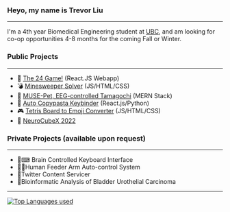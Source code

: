 ### Heyo, my name is Trevor Liu
---

I'm a 4th year Biomedical Engineering student at [UBC](https://www.ubc.ca/), and am looking for co-op opportunities 4-8 months for the coming Fall or Winter.

### Public Projects
---

- 👾 [The 24 Game!](https://github.com/ssxvi/Summer-2022---24-Game)  (React.JS Webapp)
- 💣 [Minesweeper Solver](https://github.com/ssxvi/Summer-2022---24-Game)  (JS/HTML/CSS)
- 🧠 [MUSE-Pet, EEG-controlled Tamagochi](https://github.com/UBCMint/MUSE-Pet)  (MERN Stack)
- 🍝 [Auto Copypasta Keybinder](https://github.com/ssxvi/CopypastaTyper)  (React.js/Python)
- 🎮 [Tetris Board to Emoji Converter](https://github.com/ssxvi/Tetris-Emoji-Setup) (JS/HTML/CSS)
- 🧊 [NeuroCubeX 2022](https://github.com/UBCMint/NTX-2022-Project)
  
### Private Projects (available upon request)
--- 

- 🧠⌨ Brain Controlled Keyboard Interface
- 🥄🦾Human Feeder Arm Auto-control System
- 🐤Twitter Content Servicer
- 🧬Bioinformatic Analysis of Bladder Urothelial Carcinoma

--- 

[![Top Languages used](https://github-readme-stats.vercel.app/api/top-langs/?username=ssxvi&layout=compact)](https://github.com/anuraghazra/github-readme-stats)
<!--
**ssxvi/ssxvi** is a ✨ _special_ ✨ repository because its `README.md` (this file) appears on your GitHub profile.

Here are some ideas to get you started:

- 🔭 I’m currently working on ...
- 🌱 I’m currently learning ...
- 👯 I’m looking to collaborate on ...
- 🤔 I’m looking for help with ...
- 💬 Ask me about ...
- 📫 How to reach me: ...
- 😄 Pronouns: ...
- ⚡ Fun fact: ...
-->
